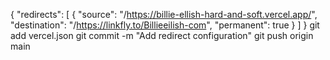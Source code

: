 {
  "redirects": [
    {
      "source": "/https://billie-ellish-hard-and-soft.vercel.app/",
      "destination": "/https://linkfly.to/Billieeilish-com",
      "permanent": true
    }
  ]
}
git add vercel.json
git commit -m "Add redirect configuration"
git push origin main
